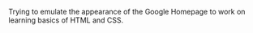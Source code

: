 Trying to emulate the appearance of the Google Homepage to work on learning basics of HTML and CSS.
